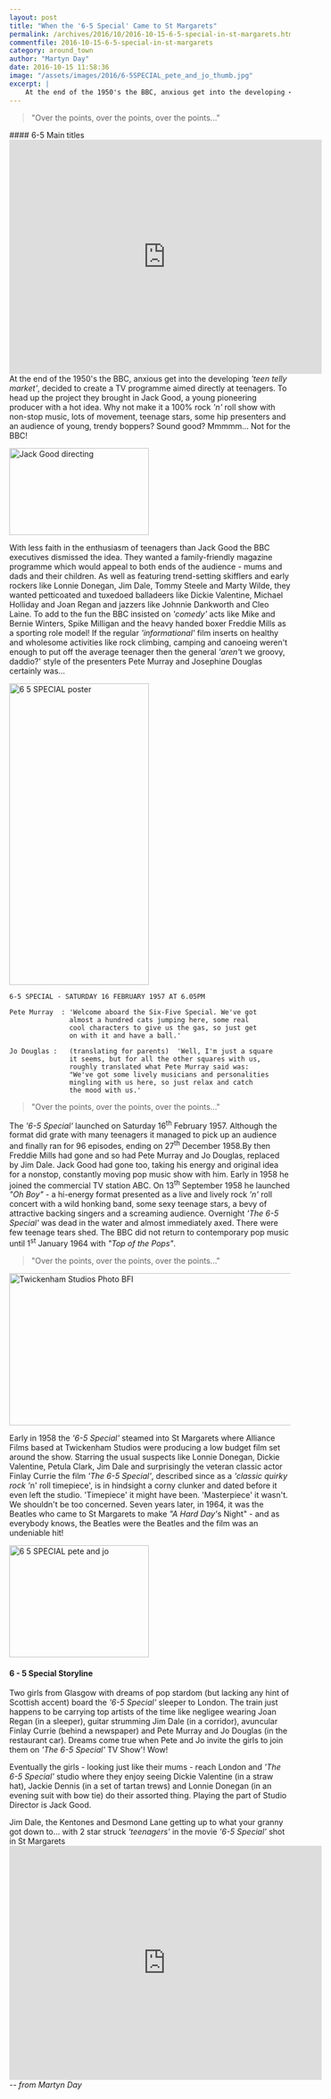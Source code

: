 ```yaml
---
layout: post
title: "When the '6-5 Special' Came to St Margarets"
permalink: /archives/2016/10/2016-10-15-6-5-special-in-st-margarets.html
commentfile: 2016-10-15-6-5-special-in-st-margarets
category: around_town
author: "Martyn Day"
date: 2016-10-15 11:58:36
image: "/assets/images/2016/6-5SPECIAL_pete_and_jo_thumb.jpg"
excerpt: |
    At the end of the 1950's the BBC, anxious get into the developing <em>'teen telly market'</em>, decided to create a TV programme aimed directly at teenagers. To head up the project they brought in Jack Good, a young pioneering producer with a hot idea.  Why not make it a 100% rock <em>'n'</em> roll show with non-stop music, lots of movement, teenage stars, some hip presenters and an audience of young, trendy boppers? Sound good? Mmmmm... Not for the BBC!
---
```


> "Over the points, over the points, over the points..."

<div markdown="1" class="box">
#### 6-5 Main titles

<iframe width="560" height="420" src="https://www.youtube-nocookie.com/embed/-E-ga4mb9TU?rel=0" frameborder="0" allowfullscreen>
</iframe>
</div>
At the end of the 1950's the BBC, anxious get into the developing <em>'teen telly market'</em>, decided to create a TV programme aimed directly at teenagers. To head up the project they brought in Jack Good, a young pioneering producer with a hot idea. Why not make it a 100% rock <em>'n'</em> roll show with non-stop music, lots of movement, teenage stars, some hip presenters and an audience of young, trendy boppers? Sound good? Mmmmm... Not for the BBC!

<a href="/assets/images/2016/6-5SPECIAL_Jack_Good_directing.jpg" title="See larger version of - Jack Good directing"><img src="/assets/images/2016/6-5SPECIAL_Jack_Good_directing_thumb.jpg" width="250" height="156" alt="Jack Good directing" class="photo right" /></a>

With less faith in the enthusiasm of teenagers than Jack Good the BBC executives dismissed the idea. They wanted a family-friendly magazine programme which would appeal to both ends of the audience - mums and dads and their children. As well as featuring trend-setting skifflers and early rockers like Lonnie Donegan, Jim Dale, Tommy Steele and Marty Wilde, they wanted petticoated and tuxedoed balladeers like Dickie Valentine, Michael Holliday and Joan Regan and jazzers like Johnnie Dankworth and Cleo Laine. To add to the fun the BBC insisted on <em>'comedy'</em> acts like Mike and Bernie Winters, Spike Milligan and the heavy handed boxer Freddie Mills as a sporting role model! If the regular <em>'informational'</em> film inserts on healthy and wholesome activities like rock climbing, camping and canoeing weren't enough to put off the average teenager then the general <em>'aren'</em>t we groovy, daddio?' style of the presenters Pete Murray and Josephine Douglas certainly was...

<a href="/assets/images/2016/6-5SPECIAL_6_5_SPECIAL_poster.jpg" title="See larger version of - 6 5 SPECIAL poster"><img src="/assets/images/2016/6-5SPECIAL_6_5_SPECIAL_poster_thumb.jpg" width="250" height="541" alt="6 5 SPECIAL poster" class="photo right" /></a>


    6-5 SPECIAL - SATURDAY 16 FEBRUARY 1957 AT 6.05PM

    Pete Murray  : 'Welcome aboard the Six-Five Special. We've got
                   almost a hundred cats jumping here, some real
                   cool characters to give us the gas, so just get
                   on with it and have a ball.' 

    Jo Douglas :   (translating for parents)  'Well, I'm just a square
                   it seems, but for all the other squares with us,
                   roughly translated what Pete Murray said was:
                   "We've got some lively musicians and personalities
                   mingling with us here, so just relax and catch
                   the mood with us.'

> "Over the points, over the points, over the points..."

The <em>'6-5 Special'</em> launched on Saturday 16<sup>th</sup> February 1957. Although the format did grate with many teenagers it managed to pick up an audience and finally ran for 96 episodes, ending on 27<sup>th</sup> December 1958.By then Freddie Mills had gone and so had Pete Murray and Jo Douglas, replaced by Jim Dale. Jack Good had gone too, taking his energy and original idea for a nonstop, constantly moving pop music show with him. Early in 1958 he joined the commercial TV station ABC. On 13<sup>th</sup> September 1958 he launched <em>"Oh Boy"</em> - a hi-energy format presented as a live and lively rock <em>'n'</em> roll concert with a wild honking band, some sexy teenage stars, a bevy of attractive backing singers and a screaming audience. Overnight <em>'The 6-5 Special'</em> was dead in the water and almost immediately axed. There were few teenage tears shed. The BBC did not return to contemporary pop music until 1<sup>st</sup> January 1964 with <em>"Top of the Pops"</em>.

> "Over the points, over the points, over the points..."

<a href="/assets/images/2016/6-5SPECIAL_Twickenham-Studios-Photo-BFI.jpg" title="See larger version of - Twickenham Studios Photo BFI"><img src="/assets/images/2016/6-5SPECIAL_Twickenham-Studios-Photo-BFI_thumb.jpg" width="600" height="273" alt="Twickenham Studios Photo BFI" class="photo center" /></a>

Early in 1958 the <em>'6-5 Special'</em> steamed into St Margarets where Alliance Films based at Twickenham Studios were producing a low budget film set around the show. Starring the usual suspects like Lonnie Donegan, Dickie Valentine, Petula Clark, Jim Dale and surprisingly the veteran classic actor Finlay Currie the film <em>'The 6-5 Special'</em>, described since as a <em>'classic quirky rock '</em>n' roll timepiece', is in hindsight a corny clunker and dated before it even left the studio. 'Timepiece' it might have been. 'Masterpiece' it wasn't. We shouldn't be too concerned. Seven years later, in 1964, it was the Beatles who came to St Margarets to make <em>"A Hard Day'</em>s Night" - and as everybody knows, the Beatles were the Beatles and the film was an undeniable hit!

<div markdown="1" class="box">
<a href="/assets/images/2016/6-5SPECIAL_pete_and_jo.jpg" title="See larger version of - 6 5 SPECIAL pete and jo"><img src="/assets/images/2016/6-5SPECIAL_pete_and_jo_thumb.jpg" width="250" height="201" alt="6 5 SPECIAL pete and jo" class="photo right" /></a>

#### 6 - 5 Special Storyline

Two girls from Glasgow with dreams of pop stardom (but lacking any hint of Scottish accent) board the <em>'6-5 Special'</em> sleeper to London. The train just happens to be carrying top artists of the time like negligee wearing Joan Regan (in a sleeper), guitar strumming Jim Dale (in a corridor), avuncular Finlay Currie (behind a newspaper) and Pete Murray and Jo Douglas (in the restaurant car). Dreams come true when Pete and Jo invite the girls to join them on <em>'The 6-5 Special'</em> TV Show'! Wow!

Eventually the girls - looking just like their mums - reach London and <em>'The 6-5 Special'</em> studio where they enjoy seeing Dickie Valentine (in a straw hat), Jackie Dennis (in a set of tartan trews) and Lonnie Donegan (in an evening suit with bow tie) do their assorted thing. Playing the part of Studio Director is Jack Good.

</div>
Jim Dale, the Kentones and Desmond Lane getting up to what your granny got down to... with 2 star struck <em>'teenagers'</em> in the movie <em>'6-5 Special'</em> shot in St Margarets

<iframe width="560" height="420" src="https://www.youtube-nocookie.com/embed/AgLELqDZib8?rel=0" frameborder="0" allowfullscreen>
</iframe>
<cite>-- from Martyn Day</cite>
